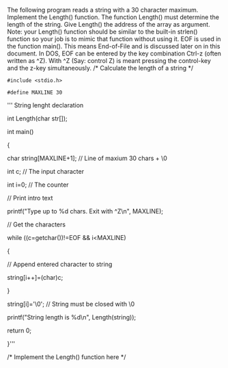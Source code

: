 The following program reads a string with a 30 character maximum. Implement the Length() function. The function Length() must determine the length of the string. Give Length() the address of the array as argument. Note: your Length() function should be similar to the built-in strlen() function so your job is to mimic that function without using it. EOF is used in the function main(). This means End-of-File and is discussed later on in this document. In DOS, EOF can be entered by the key combination Ctrl-z (often written as ^Z). With ^Z (Say: control Z) is meant pressing the control-key and the z-key simultaneously.
/* Calculate the length of a string */

    #include <stdio.h>

    #define MAXLINE 30
'''
String lenght declaration

int Length(char str[]);

int main() 

{

char string[MAXLINE+1]; // Line of maxium 30 chars + \0

int c; // The input character

int i=0; // The counter

// Print intro text

printf("Type up to %d chars. Exit with ^Z\n", MAXLINE);


// Get the characters

while ((c=getchar())!=EOF && i<MAXLINE)

{

// Append entered character to string

string[i++]=(char)c;

}

string[i]='\0'; // String must be closed with \0

printf("String length is %d\n", Length(string));

return 0;

}'''

/* Implement the Length() function here */
